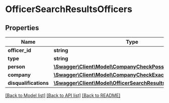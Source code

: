 # OfficerSearchResultsOfficers

## Properties
Name | Type | Description | Notes
------------ | ------------- | ------------- | -------------
**officer_id** | **string** |  | 
**type** | **string** |  | 
**person** | [**\Swagger\Client\Model\CompanyCheckPossibleMatchPerson**](CompanyCheckPossibleMatchPerson.md) |  | 
**company** | [**\Swagger\Client\Model\CompanyCheckExactMatchCompany**](CompanyCheckExactMatchCompany.md) |  | 
**disqualifications** | [**\Swagger\Client\Model\OfficerSearchResultsDisqualifications[]**](OfficerSearchResultsDisqualifications.md) |  | [optional] 

[[Back to Model list]](../README.md#documentation-for-models) [[Back to API list]](../README.md#documentation-for-api-endpoints) [[Back to README]](../README.md)


